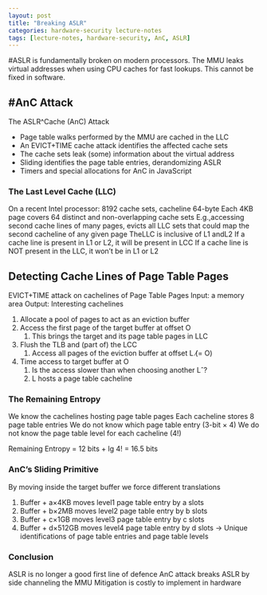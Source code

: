 ```yaml
---
layout: post
title: "Breaking ASLR"
categories: hardware-security lecture-notes
tags: [lecture-notes, hardware-security, AnC, ASLR]
---
```


#ASLR is fundamentally broken on modern processors. The MMU leaks virtual addresses when using CPU caches for fast lookups. This cannot be fixed in software.
## #AnC Attack
The ASLR^Cache (AnC) Attack
- Page table walks performed by the MMU are cached in the LLC 
- An EVICT+TIME cache attack identifies the affected cache sets
- The cache sets leak (some) information about the virtual address
- Sliding identifies the page table entries, derandomizing ASLR 
- Timers and special allocations for AnC in JavaScript
### The Last Level Cache (LLC)
On a recent Intel processor: 8192 cache sets, cacheline 64-byte
Each 4KB page covers 64 distinct and non-overlapping cache sets E.g.,accessing second cache lines of many pages, evicts all LLC sets that could map the second cacheline of any given page
TheLLC is inclusive of L1 andL2
If a cache line is present in L1 or L2, it will be present in LCC
If a cache line is NOT present in the LLC, it won’t be in L1 or L2

## Detecting Cache Lines of Page Table Pages 
EVICT+TIME attack on cachelines of Page Table Pages
Input: a memory area Output: Interesting cachelines 
1. Allocate a pool of pages to act as an eviction buffer
2. Access the first page of the target buffer at offset O
	1. This brings the target and its page table pages in LLC
3. Flush the TLB and (part of) the LCC
	1. Access all pages of the eviction buffer at offset L (̸= O)
4. Time access to target buffer at O
	1. Is the access slower than when choosing another Lˆ? 
	2. L hosts a page table cacheline
### The Remaining Entropy
We know the cachelines hosting page table pages
Each cacheline stores 8 page table entries
We do not know which page table entry (3-bit × 4)
We do not know the page table level for each cacheline (4!)

Remaining Entropy = 12 bits + lg 4! = 16.5 bits

### AnC’s Sliding Primitive
By moving inside the target buffer we force different translations
1) Buffer + a×4KB moves level1 page table entry by a slots
2) Buffer + b×2MB moves level2 page table entry by b slots
3) Buffer + c×1GB moves level3 page table entry by c slots
4) Buffer + d×512GB moves level4 page table entry by d slots 
-> Unique identifications of page table entries and page table levels

### Conclusion
ASLR is no longer a good first line of defence
AnC attack breaks ASLR by side channeling the MMU 
Mitigation is costly to implement in hardware